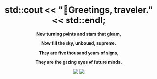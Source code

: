 <h1 align="center">std::cout << "👋Greetings, traveler." << std::endl; </h1> 

<p align="center"><b>New turning points and stars that gleam,</b></p> 
<p align="center"><b>Now fill the sky, unbound, supreme.</b></p> 
<p align="center"><b>They are five thousand years of signs,</b></p> 
<p align="center"><b>They are the gazing eyes of future minds.</b>
</p> 

<div align="center">
  
<!--[![Top Langs](https://github-readme-stats.vercel.app/api/top-langs/?username=ImQQiaoO&layout=compact)](https://github.com/ImQQiaoO/github-readme-stats)-->
<!--![](./profile-3d-contrib/profile-green-animate.svg)-->

<picture>
  <source
    srcset="http://github-profile-summary-cards.vercel.app/api/cards/most-commit-language?username=ImQQiaoO&theme=nord_dark"
    media="(prefers-color-scheme: dark)"
  />
  <source
    srcset="http://github-profile-summary-cards.vercel.app/api/cards/most-commit-language?username=ImQQiaoO&theme=buefy"
    media="(prefers-color-scheme: light), (prefers-color-scheme: no-preference)"
  />
  <img src="https://github-readme-stats.vercel.app/api?username=anuraghazra&show_icons=true" />
</picture>

<img src="https://github-readme-stats.vercel.app/api?username=ImQQiaoO&show_icons=true&theme=transparent&include_all_commits=true&hide_rank=true" />

</div>

<!--![ImQQiaoO's GitHub stats](https://github-readme-stats.vercel.app/api?username=ImQQiaoO&include_all_commits=true,&count_private=true,&hide=stars,&theme=swift)-->
<br>
<!--
<p align="center">
<img align="center" src="https://github-readme-stats.vercel.app/api?username=ImQQiaoO&include_all_commits=true,&count_private=true,&hide=stars,&theme=swift" />
</p>  
-->
<!-- <img align="right" src="./images/github_doll.gif" /> -->

<!-- 
<div align="center">
  <img src="https://raw.githubusercontent.com/ImQQiaoO/ImQQiaoO/output/github-contribution-grid-snake.svg" alt="Your Image">
</div>
-->
<br>




<!--
**ImQQiaoO/ImQQiaoO** is a ✨ _special_ ✨ repository because its `README.md` (this file) appears on your GitHub profile.

Here are some ideas to get you started:

- 🔭 I’m currently working on ...
- 🌱 I’m currently learning ...
- 👯 I’m looking to collaborate on ...
- 🤔 I’m looking for help with ...
- 💬 Ask me about ...
- 📫 How to reach me: ...
- 😄 Pronouns: ...
- ⚡ Fun fact: ...
-->
